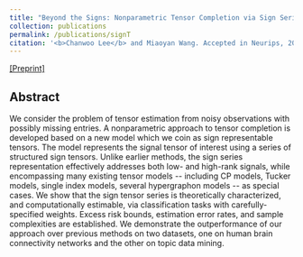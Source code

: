 ```yaml
---
title: "Beyond the Signs: Nonparametric Tensor Completion via Sign Series"
collection: publications
permalink: /publications/signT
citation: '<b>Chanwoo Lee</b> and Miaoyan Wang. Accepted in Neurips, 2021.'
---
```


[[Preprint]](https://arxiv.org/abs/2102.00384)

## Abstract
We consider the problem of tensor estimation from noisy observations with possibly missing entries. A nonparametric approach to tensor completion is developed based on a new model which we coin as sign representable tensors. The model represents the signal tensor of interest using a series of structured sign tensors. Unlike earlier methods, the sign series representation effectively addresses both low- and high-rank signals, while encompassing many existing tensor models -- including CP models, Tucker models, single index models, several hypergraphon models -- as special cases. We show that the sign tensor series is theoretically characterized, and computationally estimable, via classification tasks with carefully-specified weights. Excess risk bounds, estimation error rates, and sample complexities are established. We demonstrate the outperformance of our approach over previous methods on two datasets, one on human brain connectivity networks and the other on topic data mining.
